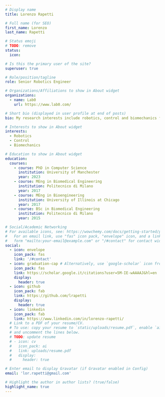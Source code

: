 ```yaml
---
# Display name
title: Lorenzo Rapetti

# Full name (for SEO)
first_name: Lorenzo
last_name: Rapetti

# Status emoji
# TODO: remove
status:
  icon: 

# Is this the primary user of the site?
superuser: true

# Role/position/tagline
role: Senior Robotics Engineer

# Organizations/Affiliations to show in About widget
organizations:
  - name: Lab0
    url: https://www.lab0.com/

# Short bio (displayed in user profile at end of posts)
bio: My research interests include robotics, control and biomechanics for human-robot collaboration.

# Interests to show in About widget
interests:
  - Robotics
  - Control
  - Biomechanics

# Education to show in About widget
education:
  courses:
    - course: PhD in Computer Science
      institution: University of Manchester
      year: 2023
    - course: MEng in Biomedical Engineering
      institution: Politecnico di Milano
      year: 2017
    - course: MEng in Bioengineering
      institution: University of Illinois at Chicago
      year: 2017
    - course: BSc in Biomedical Engineering
      institution: Politecnico di Milano
      year: 2015

# Social/Academic Networking
# For available icons, see: https://wowchemy.com/docs/getting-started/page-builder/#icons
#   For an email link, use "fas" icon pack, "envelope" icon, and a link in the
#   form "mailto:your-email@example.com" or "/#contact" for contact widget.
social:
  - icon: envelope
    icon_pack: fas
    link: '/#contact'
  - icon: graduation-cap # Alternatively, use `google-scholar` icon from `ai` icon pack
    icon_pack: fas
    link: https://scholar.google.it/citations?user=5M-IE-wAAAAJ&hl=en
    display:
      header: true
  - icon: github
    icon_pack: fab
    link: https://github.com/lrapetti
    display:
      header: true
  - icon: linkedin
    icon_pack: fab
    link: https://www.linkedin.com/in/lorenzo-rapetti/
  # Link to a PDF of your resume/CV.
  # To use: copy your resume to `static/uploads/resume.pdf`, enable `ai` icons in `params.yaml`,
  # and uncomment the lines below.
  # TODO: update resume
  # - icon: cv
  #   icon_pack: ai
  #   link: uploads/resume.pdf
  #   display:
  #     header: true

# Enter email to display Gravatar (if Gravatar enabled in Config)
email: 'lor.rapetti@gmail.com'

# Highlight the author in author lists? (true/false)
highlight_name: true
---
```


